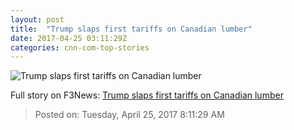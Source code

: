 ```yaml
---
layout: post
title:  "Trump slaps first tariffs on Canadian lumber"
date: 2017-04-25 03:11:29Z
categories: cnn-com-top-stories
---
```


![Trump slaps first tariffs on Canadian lumber](http://i2.cdn.turner.com/money/dam/assets/170316094949-trump-trudeau-nafta-780x439.jpg)




Full story on F3News: [Trump slaps first tariffs on Canadian lumber](http://www.f3nws.com/n/HcphXB)

> Posted on: Tuesday, April 25, 2017 8:11:29 AM
